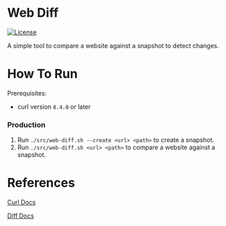 # Web Diff
[![License](https://img.shields.io/github/license/tomdewildt/ssh-provision)](https://github.com/tomdewildt/web-diff/blob/master/LICENSE)

A simple tool to compare a website against a snapshot to detect changes.

# How To Run

Prerequisites:
* curl version ```8.4.0``` or later

### Production

1. Run ```./src/web-diff.sh --create <url> <path>``` to create a snapshot.
2. Run ```./src/web-diff.sh <url> <path>``` to compare a website against a snapshot.

# References

[Curl Docs](https://curl.se/docs/manpage.html)

[Diff Docs](https://man7.org/linux/man-pages/man1/diff.1.html)
